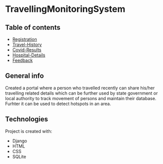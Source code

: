# TravellingMonitoringSystem

## Table of contents
* [Registration](#registration)
* [Travel-History](#travel-history)
* [Covid-Results](#covid-results)
* [Hospital-Details](#hospital-details)
* [Feedback](#feedback)

## General info
Created a portal where a person who travelled recently can share his/her
travelling related details which can be further used by state government or local authority to track movement of persons and maintain their database. Furhter it can be used to detect hotspots in an area.
	
## Technologies
Project is created with:
* Django
* HTML
* CSS
* SQLite
